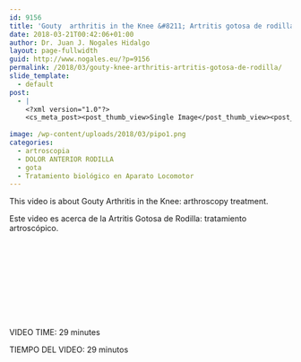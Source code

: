 ```yaml
---
id: 9156
title: 'Gouty  arthritis in the Knee &#8211; Artritis gotosa de rodilla'
date: 2018-03-21T00:42:06+01:00
author: Dr. Juan J. Nogales Hidalgo
layout: page-fullwidth
guid: http://www.nogales.eu/?p=9156
permalink: /2018/03/gouty-knee-arthritis-artritis-gotosa-de-rodilla/
slide_template:
  - default
post:
  - |
    <?xml version="1.0"?>
    <cs_meta_post><post_thumb_view>Single Image</post_thumb_view><post_featured_image_as_thumbnail/><post_thumb_audio/><post_thumb_video/><post_thumb_slider/><post_thumb_slider_type/><inside_post_thumb_view>Single Image</inside_post_thumb_view><inside_post_featured_image_as_thumbnail/><inside_post_thumb_audio/><inside_post_thumb_video/><inside_post_thumb_slider/><inside_post_thumb_slider_type/><post_social_sharing>on</post_social_sharing><post_author_info_show>on</post_author_info_show><post_tags_show>on</post_tags_show><post_attachment_show>on</post_attachment_show><page_title/><page_sub_title/><page_subheader_color/><page_subheader_font_color/><header_banner_style>default_header</header_banner_style><header_banner_image/><header_banner_flex_slider>blog</header_banner_flex_slider><custom_slider_id/><sidebar_layout><cs_layout/></sidebar_layout></cs_meta_post>
    
image: /wp-content/uploads/2018/03/pipo1.png
categories:
  - artroscopia
  - DOLOR ANTERIOR RODILLA
  - gota
  - Tratamiento biológico en Aparato Locomotor
---
```

This video is about Gouty Arthritis in the Knee: arthroscopy treatment.

Este video es acerca de la Artritis Gotosa de Rodilla: tratamiento artroscópico.

&nbsp;



&nbsp;

&nbsp;

&nbsp;

&nbsp;

VIDEO TIME: 29 minutes

TIEMPO DEL VIDEO: 29 minutos

&nbsp;